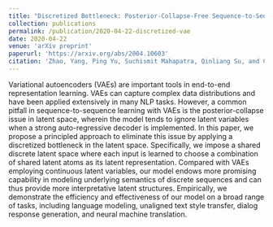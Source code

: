 ```yaml
---
title: "Discretized Bottleneck: Posterior-Collapse-Free Sequence-to-Sequence Learning"
collection: publications
permalink: /publication/2020-04-22-discretized-vae
date: 2020-04-22
venue: 'arXiv preprint'
paperurl: 'https://arxiv.org/abs/2004.10603'
citation: 'Zhao, Yang, Ping Yu, Suchismit Mahapatra, Qinliang Su, and Changyou Chen. "Discretized Bottleneck: Posterior-Collapse-Free Sequence-to-Sequence Learning." (2020).'
---
```

Variational autoencoders (VAEs) are important tools in end-to-end representation learning. VAEs can capture complex data distributions and have been applied extensively in many NLP tasks. However, a common pitfall in sequence-to-sequence learning with VAEs is the posterior-collapse issue in latent space, wherein the model tends to ignore latent variables when a strong auto-regressive decoder is implemented. In this paper, we propose a principled approach to eliminate this issue by applying a discretized bottleneck in the latent space. Specifically, we impose a shared discrete latent space where each input is learned to choose a combination of shared latent atoms as its latent representation. Compared with VAEs employing continuous latent variables, our model endows more promising capability in modeling underlying semantics of discrete sequences and can thus provide more interpretative latent structures. Empirically, we demonstrate the efficiency and effectiveness of our model on a broad range of tasks, including language modeling, unaligned text style transfer, dialog response generation, and neural machine translation.